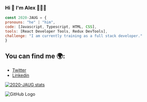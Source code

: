 ### Hi 👋 I'm Alex 👨🏽‍💻

   ```javascript
const 2020-JAUG = {
  pronouns: "he" | "him",
  code: [Javascript, Typescript, HTML, CSS],
  tools: [React Developer Tools, Redux DevTools],
 challenge: "I am currently training as a full stack developer."
}
```

## You can find me 🌍:
- [Twitter](https://twitter.com/AUrbina09807986)
- [Linkedin](https://www.linkedin.com/in/alejandro-urbina-gonzalez-686263169/)

[![2020-JAUG stats](https://github-readme-stats.vercel.app/api?username=2020-JAUG)](https://github-readme-stats.vercel.app/api?username=2020-JAUG)
 
![GitHub Logo](https://github.com/2020-JAUG/website-grid/blob/master/img/faviconYellow.png?raw=true)

<!--
**2020-JAUG/2020-JAUG** is a ✨ _special_ ✨ repository because its `README.md` (this file) appears on your GitHub profile.

Here are some ideas to get you started:

- 🔭 I’m currently working on ...
- 🌱 I’m currently learning ...
- 👯 I’m looking to collaborate on ...
- 🤔 I’m looking for help with ...
- 💬 Ask me about ...
- 📫 How to reach me: ...
- 😄 Pronouns: ...
- ⚡ Fun fact: ...
-->
